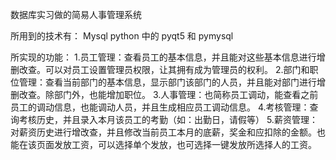 数据库实习做的简易人事管理系统

所用到的技术有：
Mysql
python 中的 pyqt5 和 pymysql

所实现的功能：
1.员工管理：查看员工的基本信息，并且能对这些基本信息进行增删改查。可以对员工设置管理员权限，让其拥有成为管理员的权利。
2.部门和职位管理：查看当前部门的基本信息，显示部门该部门的人员，并且能对部门进行增删改查。除部门外，也能增加职位。
3.人事管理：也简称员工调动，能查看之前员工的调动信息，也能调动人员，并且生成相应员工调动信息。
4.考核管理：查询考核历史，并且录入本月该员工的考勤（如：出勤日，请假等）
5.薪资管理：对薪资历史进行增改查，并且修改当前员工本月的底薪，奖金和应扣除的金额。也能在该页面发放工资，可以选择单个发放，也可选择一键发放所选择人的工资。

